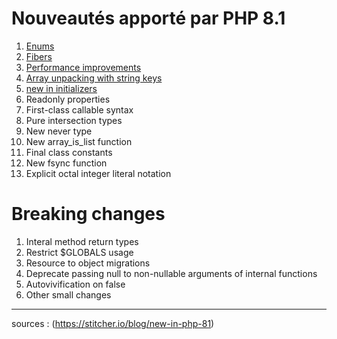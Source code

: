 # Nouveautés apporté par PHP 8.1

1. [Enums](./enum.md)
2. [Fibers](./fibers.md)
3. [Performance improvements](./performance_improvement.md)
4. [Array unpacking with string keys](./array_unpacking_with_string_keys.md)
5. [new in initializers](new_in_initializers.md)
6. Readonly properties
7. First-class callable syntax
8. Pure intersection types
9. New never type
10. New array_is_list function
11. Final class constants
12. New fsync function
13. Explicit octal integer literal notation

# Breaking changes

1. Interal method return types
2. Restrict $GLOBALS usage
3. Resource to object migrations
4. Deprecate passing null to non-nullable arguments of internal functions
5. Autovivification on false
6. Other small changes

---
sources : (https://stitcher.io/blog/new-in-php-81)
